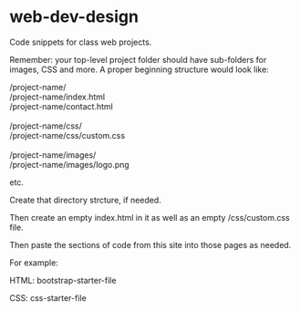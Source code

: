 # web-dev-design
Code snippets for class web projects.

Remember: your top-level project folder should have sub-folders for images, CSS and more. A proper beginning structure would look like:

/project-name/<br/>
/project-name/index.html<br/>
/project-name/contact.html<br/><br/>
/project-name/css/<br/>
/project-name/css/custom.css<br/><br/>
/project-name/images/<br/>
/project-name/images/logo.png

etc.

Create that directory strcture, if needed. 

Then create an empty index.html in it as well as an empty /css/custom.css file.

Then paste the sections of code from this site into those pages as needed. 

For example:

HTML:
bootstrap-starter-file

CSS:
css-starter-file

